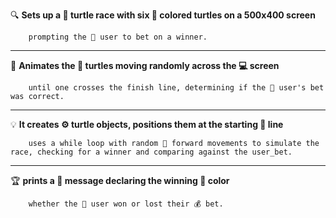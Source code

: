 🔍  **Sets up a 🏁 turtle race with six 🌈 colored turtles on a 500x400 screen** 

        prompting the 👤 user to bet on a winner.
______________________________________________________________________________________________________________________________________________________________________

🎯  **Animates the 🐢 turtles moving randomly across the 💻 screen** 
        
        until one crosses the finish line, determining if the 👤 user's bet was correct.
______________________________________________________________________________________________________________________________________________________________________

💡  **It creates ⚙️ turtle objects, positions them at the starting 📍 line**

        uses a while loop with random 🎲 forward movements to simulate the race, checking for a winner and comparing against the user_bet.
______________________________________________________________________________________________________________________________________________________________________

🏆   **prints a 📣 message declaring the winning 🐢 color**

        whether the 👤 user won or lost their 💰 bet.